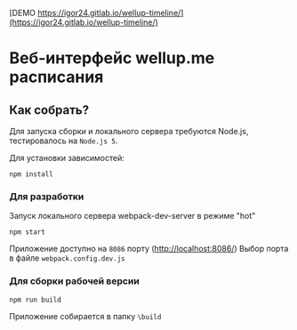 [DEMO https://igor24.gitlab.io/wellup-timeline/](https://igor24.gitlab.io/wellup-timeline/)

# Веб-интерфейс wellup.me расписания

## Как собрать?
Для запуска сборки и локального сервера требуются Node.js, тестировалось на `Node.js 5`.

Для установки зависимостей:

`npm install`

### Для разработки
Запуск локального сервера webpack-dev-server в режиме "hot"

`npm start`

Приложение доступно на `8086` порту ([http://localhost:8086/](http://localhost:8086/))
Выбор порта в файле `webpack.config.dev.js`

### Для сборки рабочей версии
`npm run build`

Приложение собирается в папку `\build`
